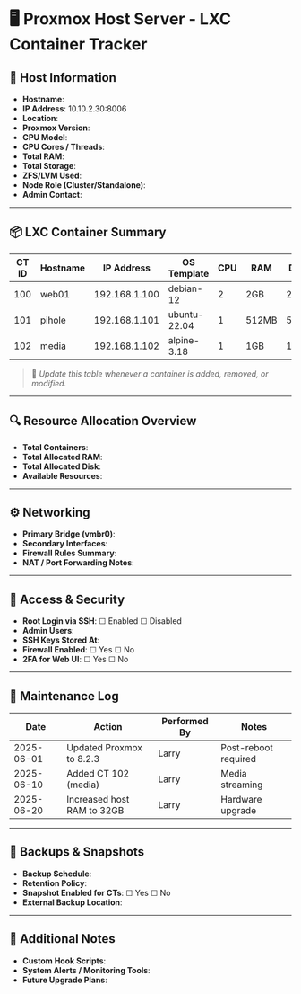 # 🖥️ Proxmox Host Server - LXC Container Tracker

## 🧾 Host Information
- **Hostname**:  
- **IP Address**:  10.10.2.30:8006
- **Location**:  
- **Proxmox Version**:  
- **CPU Model**:  
- **CPU Cores / Threads**:  
- **Total RAM**:  
- **Total Storage**:  
- **ZFS/LVM Used**:  
- **Node Role (Cluster/Standalone)**:  
- **Admin Contact**:  

---

## 📦 LXC Container Summary

| CT ID | Hostname | IP Address | OS Template | CPU | RAM | Disk | Status | Notes |
|-------|----------|------------|-------------|-----|-----|------|--------|-------|
| 100   | web01     | 192.168.1.100 | debian-12   | 2   | 2GB | 20GB | Running | Web Server |
| 101   | pihole    | 192.168.1.101 | ubuntu-22.04| 1   | 512MB| 5GB  | Stopped | DNS Filter |
| 102   | media     | 192.168.1.102 | alpine-3.18 | 1   | 1GB | 15GB | Running | Jellyfin |

> 🔄 _Update this table whenever a container is added, removed, or modified._

---

## 🔍 Resource Allocation Overview

- **Total Containers**:  
- **Total Allocated RAM**:  
- **Total Allocated Disk**:  
- **Available Resources**:  

---

## ⚙️ Networking

- **Primary Bridge (vmbr0)**:  
- **Secondary Interfaces**:  
- **Firewall Rules Summary**:  
- **NAT / Port Forwarding Notes**:  

---

## 🔐 Access & Security

- **Root Login via SSH**: ☐ Enabled ☐ Disabled  
- **Admin Users**:  
- **SSH Keys Stored At**:  
- **Firewall Enabled**: ☐ Yes ☐ No  
- **2FA for Web UI**: ☐ Yes ☐ No  

---

## 🧰 Maintenance Log

| Date       | Action                       | Performed By | Notes |
|------------|------------------------------|--------------|-------|
| 2025-06-01 | Updated Proxmox to 8.2.3     | Larry        | Post-reboot required |
| 2025-06-10 | Added CT 102 (media)         | Larry        | Media streaming |
| 2025-06-20 | Increased host RAM to 32GB   | Larry        | Hardware upgrade |

---

## 📁 Backups & Snapshots

- **Backup Schedule**:  
- **Retention Policy**:  
- **Snapshot Enabled for CTs**: ☐ Yes ☐ No  
- **External Backup Location**:  

---

## 📝 Additional Notes

- **Custom Hook Scripts**:  
- **System Alerts / Monitoring Tools**:  
- **Future Upgrade Plans**:  

<!--stackedit_data:
eyJoaXN0b3J5IjpbLTM3OTE4OTM3OV19
-->